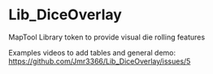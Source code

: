 # Lib_DiceOverlay
MapTool Library token to provide visual die rolling features

Examples videos to add tables and general demo: https://github.com/Jmr3366/Lib_DiceOverlay/issues/5
